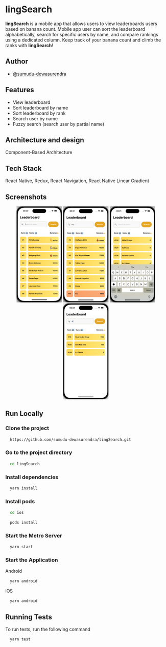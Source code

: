 
# lingSearch
**lingSearch** is a mobile app that allows users to view  leaderboards users based on banana count. Mobile app user can sort the leaderboard alphabetically, search for specific users by name, and compare rankings using a dedicated column. Keep track of your banana count and climb the ranks with **lingSearch**!




## Author

- [@sumudu-dewasurendra](https://github.com/sumudu-dewasurendra)


## Features

- View leaderboard
- Sort leaderboard by name
- Sort leaderboard by rank
- Search user by name
- Fuzzy search (search user by partial name)


## Architecture and design

Component-Based Architecture



## Tech Stack

React Native, Redux, React Navigation, React Native Linear Gradient

## Screenshots
<p align="center">
  <img src="/screenShots/screenshot1.png" height="300">
  <img src="/screenShots/screenshot2.png" height="300">
  <img src="/screenShots/screenshot3.png" height="300">
  <img src="/screenShots/screenshot4.png" height="300">
</p>


## Run Locally

### Clone the project

```bash
  https://github.com/sumudu-dewasurendra/lingSearch.git
```

### Go to the project directory

```bash
  cd lingSearch
```

### Install dependencies

```bash
  yarn install
```

### Install pods

```bash
  cd ios
```
```bash
  pods install
```

### Start the Metro Server

```bash
  yarn start
```

### Start the Application

Android

```bash
  yarn android
```

iOS

```bash
  yarn android
```


## Running Tests

To run tests, run the following command

```bash
  yarn test
```

